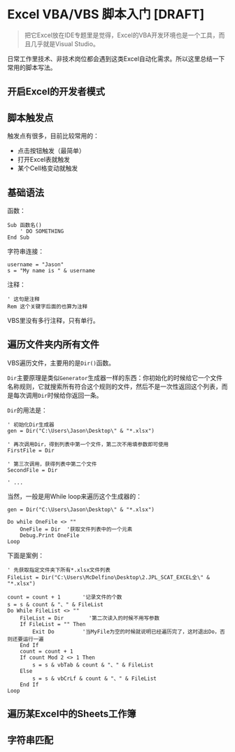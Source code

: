 # Excel VBA/VBS 脚本入门 [DRAFT]

> 把它Excel放在IDE专题里是觉得，Excel的VBA开发环境也是一个工具，而且几乎就是Visual Studio。

日常工作里技术、非技术岗位都会遇到这类Excel自动化需求。所以这里总结一下常用的脚本写法。


## 开启Excel的开发者模式




## 脚本触发点

触发点有很多，目前比较常用的：
- 点击按钮触发（最简单）
- 打开Excel表就触发
- 某个Cell格变动就触发


## 基础语法

函数：
```vbs
Sub 函数名()
    ' DO SOMETHING
End Sub
```

字符串连接：
```vbs
username = "Jason"
s = "My name is " & username
```

注释：
```vbs
' 这句是注释
Rem 这个关键字后面的也算为注释
```
VBS里没有多行注释，只有单行。


## 遍历文件夹内所有文件

VBS遍历文件，主要用的是`Dir()`函数。

`Dir`主要原理是类似`Generator`生成器一样的东西：你初始化的时候给它一个文件名称规则，它就搜索所有符合这个规则的文件，然后不是一次性返回这个列表，而是每次调用`Dir`时候给你返回一条。

`Dir`的用法是：
```vbs
' 初始化Dir生成器
gen = Dir("C:\Users\Jason\Desktop\" & "*.xlsx")

' 再次调用Dir，得到列表中第一个文件，第二次不用填参数即可使用
FirstFile = Dir

' 第三次调用，获得列表中第二个文件
SecondFile = Dir

' ...
```

当然，一般是用While loop来遍历这个生成器的：
```vbs
gen = Dir("C:\Users\Jason\Desktop\" & "*.xlsx")

Do while OneFile <> ""
    OneFile = Dir  '获取文件列表中的一个元素
    Debug.Print OneFile
Loop
```


下面是案例：
```vbs
' 先获取指定文件夹下所有*.xlsx文件列表
FileList = Dir("C:\Users\McDelfino\Desktop\2.JPL_SCAT_EXCEL全\" & "*.xlsx")

count = count + 1       '记录文件的个数
s = s & count & "、" & FileList
Do While FileList <> ""
    FileList = Dir        '第二次读入的时候不用写参数
    If FileList = "" Then
        Exit Do         '当MyFile为空的时候就说明已经遍历完了，这时退出Do，否则还要运行一遍
    End If
    count = count + 1
    If count Mod 2 <> 1 Then
        s = s & vbTab & count & "、" & FileList
    Else
        s = s & vbCrLf & count & "、" & FileList
    End If
Loop
```


## 遍历某Excel中的Sheets工作簿


## 字符串匹配
